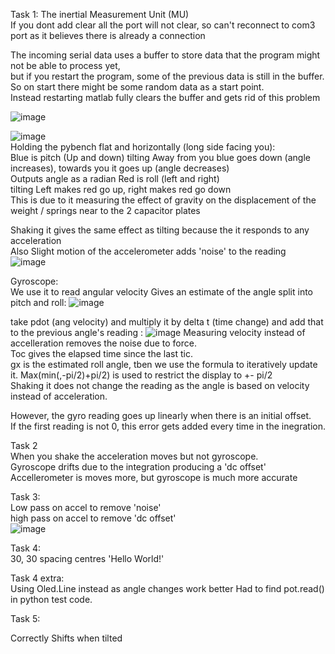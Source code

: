 Task 1: The inertial Measurement Unit (MU)  
If you dont add clear all the port will not clear, so can't reconnect to com3 port as it believes there is already a connection  
  
The incoming serial data uses a buffer to store data that the program might not be able to process yet,  
but if you restart the program, some of the previous data is still in the buffer. So on start there might be some random data as a start point.  
Instead restarting matlab fully clears the buffer and gets rid of this problem  

![image](https://github.com/user-attachments/assets/bdbf100c-8b46-41d0-9539-5a2825e4acc4)  
  
![image](https://github.com/user-attachments/assets/64514818-4125-49dd-8c8d-c8d466dcc8c1)  
Holding the pybench flat and horizontally (long side facing you):  
Blue is pitch (Up and down)
tilting Away from you blue goes down (angle increases), towards you it goes up (angle decreases)  
Outputs angle as a radian
Red is roll (left and right)  
tilting Left makes red go up, right makes red go down   
This is due to it measuring the effect of gravity on the displacement of the weight / springs near to the 2 capacitor plates  

  
Shaking it gives the same effect as tilting because the it responds to any acceleration  
Also Slight motion of the accelerometer adds 'noise' to the reading  
![image](https://github.com/user-attachments/assets/bc25fc3b-5d82-4d63-98fe-e421fc575e7b)

Gyroscope:  
We use it to read angular velocity
Gives an estimate of the angle split into pitch and roll:
![image](https://github.com/user-attachments/assets/83df9bf0-363d-40d0-a4c0-776962b28962)

take pdot (ang velocity) and multiply it by delta t (time change) and add that to the previous angle's reading :
![image](https://github.com/user-attachments/assets/bde77411-edda-4d88-be4d-7cfaed6bd7df)
Measuring velocity instead of accelleration removes the noise due to force.   
Toc gives the elapsed time since the last tic.  
gx is the estimated roll angle, tben we use the formula to iteratively update it. 
Max(min(,-pi/2)+pi/2) is used to restrict the display to +- pi/2  
Shaking it does not change the reading as the angle is based on velocity instead of acceleration.

However, the gyro reading goes up linearly when there is an initial offset.   
If the first reading is not 0, this error gets added every time in the inegration.  


Task 2  
When you shake the acceleration moves but not gyroscope.  
Gyroscope drifts due to the integration producing a 'dc offset'   
Accellerometer is moves more, but gyroscope is much more accurate  

Task 3:  
Low pass on accel to remove 'noise'  
high pass on accel to remove 'dc offset'  
![image](https://github.com/user-attachments/assets/ea00bef7-ea73-4f46-98de-eb6e0e726c85)

Task 4:  
30, 30 spacing centres 'Hello World!'  

Task 4 extra:  
Using Oled.Line instead as angle changes work better
Had to find pot.read() in python test code.  

Task 5:

Correctly Shifts when tilted

